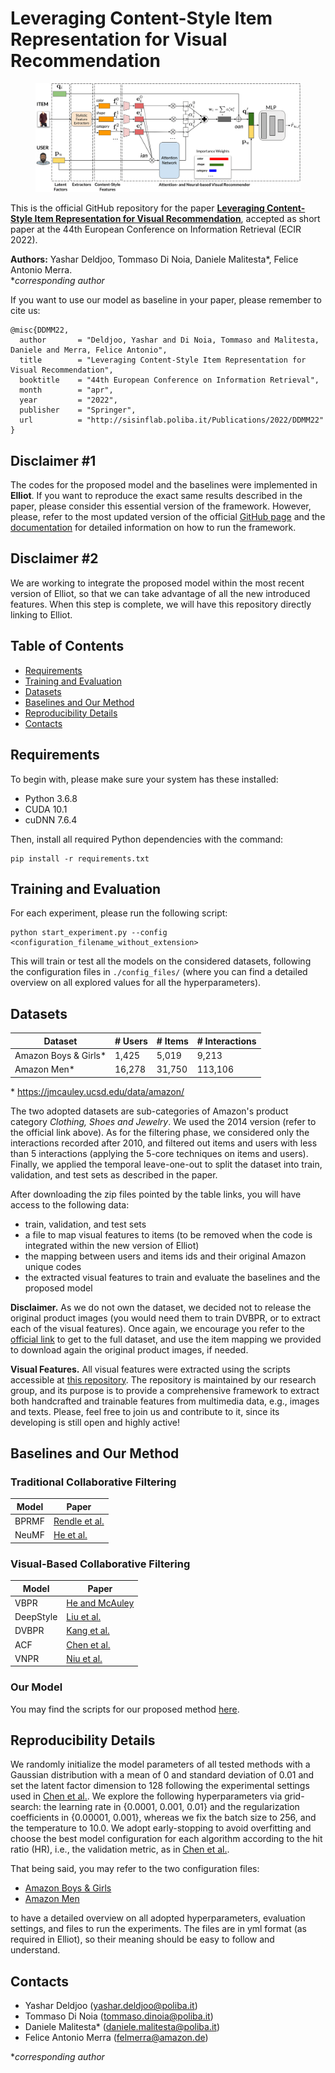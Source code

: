 # Leveraging Content-Style Item Representation for Visual Recommendation

<figure>
    <img src="https://github.com/sisinflab/Content-Style-VRSs/blob/master/FinalModel.png"/>
</figure>

This is the official GitHub repository for the paper [**Leveraging Content-Style Item Representation for Visual Recommendation**](https://www.researchgate.net/publication/356541933_Leveraging_Content-Style_Item_Representation_for_Visual_Recommendation), accepted as short paper at the 44th European Conference on Information Retrieval (ECIR 2022).

**Authors:** Yashar Deldjoo, Tommaso Di Noia, Daniele Malitesta*, Felice Antonio Merra.
<br>\**corresponding author*

If you want to use our model as baseline in your paper, please remember to cite us:

```
@misc{DDMM22,
  author       = "Deldjoo, Yashar and Di Noia, Tommaso and Malitesta, Daniele and Merra, Felice Antonio",
  title        = "Leveraging Content-Style Item Representation for Visual Recommendation",
  booktitle    = "44th European Conference on Information Retrieval",
  month        = "apr",
  year         = "2022",
  publisher    = "Springer",
  url          = "http://sisinflab.poliba.it/Publications/2022/DDMM22"
}
```

## Disclaimer \#1
The codes for the proposed model and the baselines were implemented in **Elliot**. If you want to reproduce the exact same results described in the paper, please consider this essential version of the framework. However, please, refer to the most updated version of the official [GitHub page](https://github.com/sisinflab/elliot) and the [documentation](https://elliot.readthedocs.io/en/latest/) for detailed information on how to run the framework.

## Disclaimer \#2
We are working to integrate the proposed model within the most recent version of Elliot, so that we can take advantage of all the new introduced features. When this step is complete, we will have this repository directly linking to Elliot.

## Table of Contents
- [Requirements](#requirements)
- [Training and Evaluation](#training-and-evaluation)
- [Datasets](#datasets)
- [Baselines and Our Method](#baselines-and-our-method)
- [Reproducibility Details](#reproducibility-details)
- [Contacts](#contacts)

## Requirements

To begin with, please make sure your system has these installed:

* Python 3.6.8
* CUDA 10.1
* cuDNN 7.6.4

Then, install all required Python dependencies with the command:
```
pip install -r requirements.txt
```

## Training and Evaluation
For each experiment, please run the following script:
```
python start_experiment.py --config <configuration_filename_without_extension>
```

This will train or test all the models on the considered datasets, following the configuration files in ```./config_files/``` (where you can find a detailed overview on all explored values for all the hyperparameters).

## Datasets

|       Dataset      |   # Users   | # Items   |  # Interactions   |
| ------------------ | ------------------ | ------------------ | ------------------ |
|     Amazon Boys & Girls*     |  1,425 | 5,019 | 9,213  |
|    Amazon Men*    | 16,278 | 31,750 |  113,106  |

\* https://jmcauley.ucsd.edu/data/amazon/

The two adopted datasets are sub-categories of Amazon's product category *Clothing, Shoes and Jewelry*. We used the 2014 version (refer to the official link above). As for the filtering phase, we considered only the interactions recorded after 2010, and filtered out items and users with less than 5 interactions (applying the 5-core techniques on items and users). Finally, we applied the temporal leave-one-out to split the dataset into train, validation, and test sets as described in the paper.

After downloading the zip files pointed by the table links, you will have access to the following data:

- train, validation, and test sets
- a file to map visual features to items (to be removed when the code is integrated within the new version of Elliot)
- the mapping between users and items ids and their original Amazon unique codes
- the extracted visual features to train and evaluate the baselines and the proposed model

**Disclaimer.** As we do not own the dataset, we decided not to release the original product images (you would need them to train DVBPR, or to extract each of the visual features). Once again, we encourage you refer to the [official link](https://jmcauley.ucsd.edu/data/amazon/) to get to the full dataset, and use the item mapping we provided to download again the original product images, if needed.

**Visual Features.** All visual features were extracted using the scripts accessible at [this repository](https://github.com/sisinflab/Multimodal-Feature-Extractor). The repository is maintained by our research group, and its purpose is to provide a comprehensive framework to extract both handcrafted and trainable features from multimedia data, e.g., images and texts. Please, feel free to join us and contribute to it, since its developing is still open and highly active!

## Baselines and Our Method

### Traditional Collaborative Filtering
|       Model      |    Paper  |
| ------------------ | ------------------ |
|     BPRMF     | [Rendle et al.](https://arxiv.org/pdf/1205.2618.pdf) |
|     NeuMF   | [He et al.](https://arxiv.org/pdf/1708.05031.pdf) |


### Visual-Based Collaborative Filtering
|       Model      |    Paper  |
| ------------------ | ------------------ |
|     VBPR     | [He and McAuley](https://arxiv.org/pdf/1510.01784.pdf) |
|     DeepStyle   | [Liu et al.](http://www.shuwu.name/sw/DeepStyle.pdf) |
|     DVBPR   | [Kang et al.](https://arxiv.org/pdf/1711.02231.pdf) |
|     ACF | [Chen et al.](https://www.comp.nus.edu.sg/~xiangnan/papers/sigir17-AttentiveCF.pdf) | 
|     VNPR | [Niu et al.](https://people.engr.tamu.edu/caverlee/pubs/niu18wsdm.pdf) |

### Our Model
You may find the scripts for our proposed method [here](https://github.com/sisinflab/Content-Style-VRSs/tree/master/elliot/recommender/custom).

## Reproducibility Details

We randomly initialize the model parameters of all tested methods with a Gaussian distribution with a mean of 0 and standard deviation of 0.01 and set the latent factor dimension to 128 following the experimental settings used in [Chen et al.](https://cseweb.ucsd.edu/classes/fa17/cse291-b/reading/Attentive%20Collaborative%20Filtering%20Multimedia%20Recommendation%20with%20Item-%20and%20Component-Level%20Attention.pdf). We explore the following hyperparameters via grid-search: the learning rate in {0.0001, 0.001, 0.01} and the regularization coefficients in {0.00001, 0.001}, whereas we fix the batch size to 256, and the temperature to 10.0. We adopt early-stopping to avoid overfitting and choose the best model configuration for each algorithm according to the hit ratio (HR), i.e., the validation metric, as in [Chen et al.](https://cseweb.ucsd.edu/classes/fa17/cse291-b/reading/Attentive%20Collaborative%20Filtering%20Multimedia%20Recommendation%20with%20Item-%20and%20Component-Level%20Attention.pdf).

That being said, you may refer to the two configuration files:
- [Amazon Boys & Girls](https://github.com/sisinflab/Content-Style-VRSs/blob/master/config_files/evaluate_amazon_boys_girls.yml)
- [Amazon Men](https://github.com/sisinflab/Content-Style-VRSs/blob/master/config_files/evaluate_amazon_men.yml)

to have a detailed overview on all adopted hyperparameters, evaluation settings, and files to run the experiments. The files are in yml format (as required in Elliot), so their meaning should be easy to follow and understand.

## Contacts
* Yashar Deldjoo (yashar.deldjoo@poliba.it)
* Tommaso Di Noia (tommaso.dinoia@poliba.it)
* Daniele Malitesta* (daniele.malitesta@poliba.it)
* Felice Antonio Merra (felmerra@amazon.de)

\**corresponding author*
